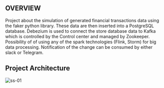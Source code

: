 ## OVERVIEW

Project about the simulation of generated financial transactions data using the faker python library. 
These data are then inserted into a PostgreSQL database.
Debezium is used to connect the store database data to Kafka which is controlled by the Control center and managed by Zookeeper.
Possibility of of using any of the spark technologies (Flink, Storm) for big data processing.
Notification of the change can be consumed by either slack or Telegram.




## Project Architecture

![ss-01](https://github.com/eremah/Change-Data-Capture-Streaming-Data-Engineering-Project/assets/75796623/648d97d5-d433-4e62-926c-c2700581a6da)
